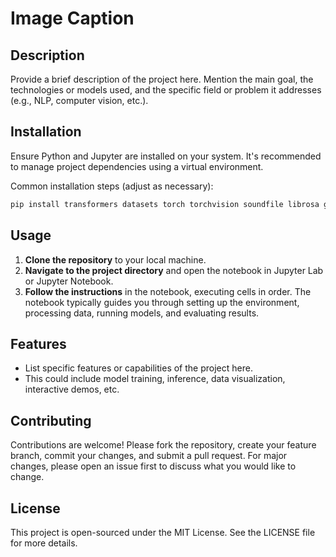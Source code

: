 
# Image Caption

## Description
Provide a brief description of the project here. Mention the main goal, the technologies or models used, and the specific field or problem it addresses (e.g., NLP, computer vision, etc.).

## Installation

Ensure Python and Jupyter are installed on your system. It's recommended to manage project dependencies using a virtual environment.

Common installation steps (adjust as necessary):
```bash
pip install transformers datasets torch torchvision soundfile librosa gradio
```

## Usage

1. **Clone the repository** to your local machine.
2. **Navigate to the project directory** and open the notebook in Jupyter Lab or Jupyter Notebook.
3. **Follow the instructions** in the notebook, executing cells in order. The notebook typically guides you through setting up the environment, processing data, running models, and evaluating results.

## Features

- List specific features or capabilities of the project here.
- This could include model training, inference, data visualization, interactive demos, etc.

## Contributing

Contributions are welcome! Please fork the repository, create your feature branch, commit your changes, and submit a pull request. For major changes, please open an issue first to discuss what you would like to change.

## License

This project is open-sourced under the MIT License. See the LICENSE file for more details.
